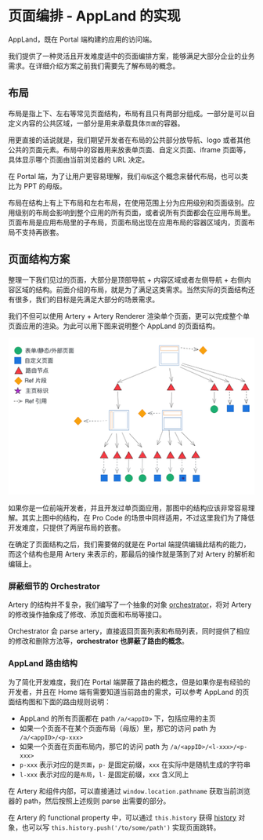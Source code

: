 # 页面编排 - AppLand 的实现

AppLand，既在 Portal 端构建的应用的访问端。

我们提供了一种灵活且开发难度适中的页面编排方案，能够满足大部分企业的业务需求。在详细介绍方案之前我们需要先了解布局的概念。

## 布局

布局是指上下、左右等常见页面结构，布局有且只有两部分组成。一部分是可以自定义内容的公共区域，一部分是用来承载具体`页面`的容器。

用更直接的话说就是，我们期望开发者在布局的公共部分放导航、logo 或者其他公共的页面元素。布局中的容器用来放表单页面、自定义页面、iframe 页面等，具体显示哪个页面由当前浏览器的 URL 决定。

在 Portal 端，为了让用户更容易理解，我们`母版`这个概念来替代布局，也可以类比为 PPT 的母版。

布局在结构上有上下布局和左右布局，在使用范围上分为应用级别和页面级别。应用级别的布局会影响到整个应用的所有页面，或者说所有页面都会在应用布局里。页面布局是应用布局里的子布局，页面布局出现在应用布局的容器区域内，页面布局不支持再嵌套。

## 页面结构方案

整理一下我们见过的页面，大部分是顶部导航 + 内容区域或者左侧导航 + 右侧内容区域的结构。前面介绍的布局，就是为了满足这类需求。当然实际的页面结构还有很多，我们的目标是先满足大部分的场景需求。

我们不但可以使用 Artery + Artery Renderer 渲染单个页面，更可以完成整个单页面应用的渲染。为此可以用下图来说明整个 AppLand 的页面结构。

![appland-architecture](../assets/appland-architecture.png)

如果你是一位前端开发者，并且开发过单页面应用，那图中的结构应该非常容易理解。其实上图中的结构，在 Pro Code 的场景中同样适用，不过这里我们为了降低开发难度，只提供了两层布局的嵌套。

在确定了页面结构之后，我们需要做的就是在 Portal 端提供编辑此结构的能力，而这个结构也是用 Artery 来表示的，那最后的操作就是落到了对 Artery 的解析和编辑上。

### 屏蔽细节的 Orchestrator

Artery 的结构并不复杂，我们编写了一个抽象的对象 [orchestrator](https://github.com/quanxiang-cloud/qxp-web/blob/develop/clients/portal/modules/apps-management/pages/app-details/view-orchestration/orchestrator.ts)，将对 Artery 的修改操作抽象成了修改、添加页面和布局等接口。

Orchestrator 会 parse artery，直接返回页面列表和布局列表，同时提供了相应的修改和删除方法等，**orchestrator 也屏蔽了路由的概念**。

### AppLand 路由结构

为了简化开发难度，我们在 Portal 端屏蔽了路由的概念，但是如果你是有经验的开发者，并且在 Home 端有需要知道当前路由的需求，可以参考 AppLand 的页面结构图和下面的路由规则说明：

- AppLand 的所有页面都在 path `/a/<appID>` 下，包括应用的主页
- 如果一个页面不在某个页面布局（母版）里，那它的访问 path 为 `/a/<appID>/<p-xxx>`
- 如果一个页面在页面布局内，那它的访问 path 为 `/a/<appID>/<l-xxx>/<p-xxx>`
- `p-xxx` 表示对应的是`页面`，`p-` 是固定前缀，`xxx` 在实际中是随机生成的字符串
- `l-xxx` 表示对应的是`布局`，`l-` 是固定前缀，`xxx` 含义同上

在 Artery 和组件内部，可以直接通过 `window.location.pathname` 获取当前浏览器的 path，然后按照上述规则 parse 出需要的部分。

在 Artery 的 functional property 中，可以通过 `this.history` 获得 [history](https://github.com/remix-run/history/blob/3e9dab413f4eda8d6bce565388c5ddb7aeff9f7e/packages/history/index.ts#L188) 对象，也可以写 `this.history.push('/to/some/path')` 实现页面跳转。
